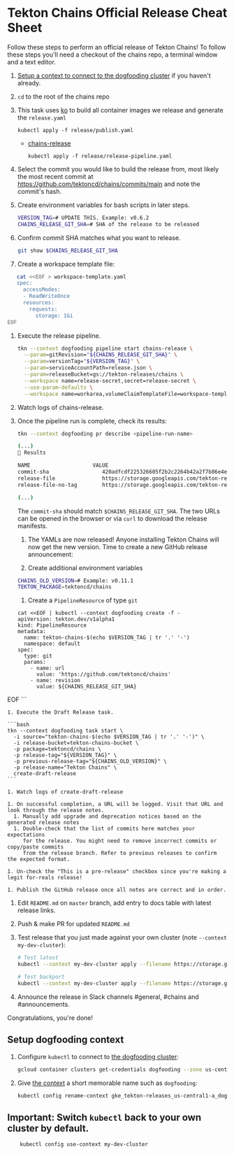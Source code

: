 # Tekton Chains Official Release Cheat Sheet

Follow these steps to perform an official release of Tekton Chains!
To follow these steps you'll need a checkout of the chains repo, a terminal window and a text editor.

1. [Setup a context to connect to the dogfooding cluster](#setup-dogfooding-context) if you haven't already.

1. `cd` to the root of the chains repo

1. 
     This task uses [ko](https://github.com/google/ko) to build all container images we release and generate the `release.yaml`
     ```shell script
     kubectl apply -f release/publish.yaml
     ```
   - [chains-release](release-pipeline.yaml)
     ```shell script
     kubectl apply -f release/release-pipeline.yaml
     ```

1. Select the commit you would like to build the release from, most likely the
   most recent commit at https://github.com/tektoncd/chains/commits/main
   and note the commit's hash.

1. Create environment variables for bash scripts in later steps.

    ```bash
    VERSION_TAG=# UPDATE THIS. Example: v0.6.2
    CHAINS_RELEASE_GIT_SHA=# SHA of the release to be released
    ```

1. Confirm commit SHA matches what you want to release.

    ```bash
    git show $CHAINS_RELEASE_GIT_SHA
    ```

1. Create a workspace template file:

```bash
   cat <<EOF > workspace-template.yaml
   spec:
     accessModes:
     - ReadWriteOnce
     resources:
       requests:
         storage: 1Gi
EOF
```

1. Execute the release pipeline.


    ```bash
    tkn --context dogfooding pipeline start chains-release \
      --param=gitRevision="${CHAINS_RELEASE_GIT_SHA}" \
      --param=versionTag="${VERSION_TAG}" \
      --param=serviceAccountPath=release.json \
      --param=releaseBucket=gs://tekton-releases/chains \
      --workspace name=release-secret,secret=release-secret \
      --use-param-defaults \
      --workspace name=workarea,volumeClaimTemplateFile=workspace-template.yaml
    ```

1. Watch logs of chains-release.

1. Once the pipeline run is complete, check its results:

   ```bash
   tkn --context dogfooding pr describe <pipeline-run-name>

   (...)
   📝 Results

   NAME                    VALUE
   commit-sha                 420adfcdf225326605f2b2c2264b42a2f7b86e4e
   release-file               https://storage.googleapis.com/tekton-releases/chains/previous/v0.13.0/release.yaml
   release-file-no-tag        https://storage.googleapis.com/tekton-releases/chains/previous/v0.13.0/release.notag.yaml

   (...)
   ```

   The `commit-sha` should match `$CHAINS_RELEASE_GIT_SHA`.
   The two URLs can be opened in the browser or via `curl` to download the release manifests.

    1. The YAMLs are now released! Anyone installing Tekton Chains will now get the new version. Time to create a new GitHub release announcement:

    1. Create additional environment variables

    ```bash
    CHAINS_OLD_VERSION=# Example: v0.11.1
    TEKTON_PACKAGE=tektoncd/chains
    ```

    1. Create a `PipelineResource` of type `git`

    ```shell
    cat <<EOF | kubectl --context dogfooding create -f -
    apiVersion: tekton.dev/v1alpha1
    kind: PipelineResource
    metadata:
      name: tekton-chains-$(echo $VERSION_TAG | tr '.' '-')
      namespace: default
    spec:
      type: git
      params:
        - name: url
          value: 'https://github.com/tektoncd/chains'
        - name: revision
          value: ${CHAINS_RELEASE_GIT_SHA}
EOF
    ```

    1. Execute the Draft Release task.

    ```bash
    tkn --context dogfooding task start \
      -i source="tekton-chains-$(echo $VERSION_TAG | tr '.' '-')" \
      -i release-bucket=tekton-chains-bucket \
      -p package=tektoncd/chains \
      -p release-tag="${VERSION_TAG}" \
      -p previous-release-tag="${CHAINS_OLD_VERSION}" \
      -p release-name="Tekton Chains" \
      create-draft-release
    ```

    1. Watch logs of create-draft-release

    1. On successful completion, a URL will be logged. Visit that URL and look through the release notes.
      1. Manually add upgrade and deprecation notices based on the generated release notes
      1. Double-check that the list of commits here matches your expectations
         for the release. You might need to remove incorrect commits or copy/paste commits
         from the release branch. Refer to previous releases to confirm the expected format.

    1. Un-check the "This is a pre-release" checkbox since you're making a legit for-reals release!

    1. Publish the GitHub release once all notes are correct and in order.

1. Edit `README.md` on `master` branch, add entry to docs table with latest release links.

1. Push & make PR for updated `README.md`

1. Test release that you just made against your own cluster (note `--context my-dev-cluster`):

    ```bash
    # Test latest
    kubectl --context my-dev-cluster apply --filename https://storage.googleapis.com/tekton-releases/chains/latest/release.yaml
    ```

    ```bash
    # Test backport
    kubectl --context my-dev-cluster apply --filename https://storage.googleapis.com/tekton-releases/chains/previous/$VERSION_TAG/release.yaml
    ```

1. Announce the release in Slack channels #general, #chains and #announcements.

Congratulations, you're done!

## Setup dogfooding context

1. Configure `kubectl` to connect to
   [the dogfooding cluster](https://github.com/tektoncd/plumbing/blob/main/docs/dogfooding.md):

    ```bash
    gcloud container clusters get-credentials dogfooding --zone us-central1-a --project tekton-releases
    ```

1. Give [the context](https://kubernetes.io/docs/tasks/access-application-cluster/configure-access-multiple-clusters/)
   a short memorable name such as `dogfooding`:

   ```bash
   kubectl config rename-context gke_tekton-releases_us-central1-a_dogfooding dogfooding
   ```

## Important: Switch `kubectl` back to your own cluster by default.

```bash
    kubectl config use-context my-dev-cluster
```
